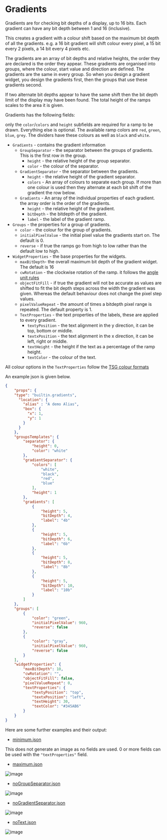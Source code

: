 # Gradients

Gradients are for checking bit depths of a display, up to 16 bits.
Each gradient can have any bit depth between 1 and 16 (inclusive).

This creates a gradient with a colour shift based on the maximum
bit depth of all the gradients.
e.g. a 16 bit gradient will shift colour every pixel, a 15 bit every 2 pixels,
a 14 bit every 4 pixels etc.

The gradients are an array of bit depths and relative heights, the
order they are declared is the order they appear.
These gradients are organised into groups, where the colour, start value
and direction are defined. The gradients are the same in every group.
So when you design a gradient widget, you design the gradients first,
then the groups that use these gradients second.

If two alternate bit depths appear
to have the same shift then the bit depth limit of the display
may have been found. The total height of the ramps scales to the
area it is given.

Gradients has the following fields:

only the `color`/`colors` and `height` subfields are required
for a ramp to be drawn. Everything else is optional. The available
ramp colors are `red`, `green`, `blue`, `grey`. The dividers have
these colours as well as `black` and `white`.

- `Gradients` - contains the gradient information
  - `GroupSeparator` - the separator between the groups of gradients. This is the
first row in the group.
    - `height` - the relative height of the group separator.
    - `color` - the colour of the separator.
  - `GradientSeparator` - the separator between the gradients.
    - `height` - the relative height of the gradient separator.
    - `colors` - An array of colours to separate each group. If more than one colour
is used then they alternate at each bit shift of the gradient the row below.
  - `Gradients` - An array of the individual properties of each gradient.
the array order is the order of the gradients.
    - `height` - the relative height of the gradient.
    - `bitDepth` - the bitdepth of the gradient.
    - `label` - the label of the gradient ramp.
- `Groups` - the properties for a group of gradients.
  - `color` - the colour for the group of gradients.
  - `initialPixelValue` - the initial pixel value the gradients start on.
The default is 0.
  - `reverse` - if true the ramps go from high to low rather
than the default low to high.
- `WidgetProperties` - the base properties for the widgets.
  - `maxBitDepth`- the overall maximum bit depth of the gradient widget.
The default is 16
  - `cwRotation` - the clockwise rotation of the ramp.
it follows the [angle unit rules](../utils/parameters/readme.md#clockwise-rotation)
  - `objectFitFill` - if true the gradient will not be accurate
as values are shifted to fit the bit depth steps across the width the
gradient was given. Whereas the default behaviour does not change the
pixel step values.
  - `pixelValueRepeat` - the amount of times a bitdepth pixel range is
repeated. The default property is 1.
  - `TextProperties` - the text properties of the labels, these are applied to every gradient.
    - `textyPosition` - the text alignment in the y direction, it can be top, bottom or middle.
    - `textxPosition` - the text alignment in the x direction, it can be left, right or middle.
    - `textHeight` - the height if the text as a percentage of the ramp height.
    - `textColor` - the colour of the text.

All colour options in the `TextProperties` follow the [TSG colour formats](../utils/parameters/readme.md#colour)

An example json is given below.

```json
{    
    "props": {
    "type": "builtin.gradients",
      "location": {
        "alias" : "A demo Alias",
        "box": {
          "x": 1,
          "y": 1
        }
      }
    },
    "groupsTemplates": {
        "separator": {
            "height": 0,
            "color": "white"
        },
        "gradientSeparator": {
            "colors": [
                "white",
                "black",
                "red",
                "blue"
            ],
            "height": 1
        },
        "gradients": [
            {
                "height": 5,
                "bitDepth": 4,
                "label": "4b"
            },
            {
                "height": 5,
                "bitDepth": 6,
                "label": "6b"
            },
            {
                "height": 5,
                "bitDepth": 8,
                "label": "8b"
            },
            {
                "height": 5,
                "bitDepth": 10,
                "label": "10b"
            }
        ]
    },
    "groups": [
        {
            "color": "green",
            "initialPixelValue": 960,
            "reverse": false
        },
        {
            "color": "gray",
            "initialPixelValue": 960,
            "reverse": false
        }
    ],
    "widgetProperties": {
        "maxBitDepth": 10,
        "cwRotation": "",
        "objectFitFill": false,
        "pixelValueRepeat": 0,
        "textProperties": {
            "textyPosition": "top",
            "textxPosition": "left",
            "textHeight": 30,
            "textColor": "#345AB6"
        }
    }
}
```

Here are some further examples and their output:

- [minimum.json](../exampleJson/builtin.gradients/minimum-example.json)

This does
not generate an image as no fields are used. 0 or more fields can be used with
the `"textProperties"` field.

- [maximum.json](../exampleJson/builtin.gradients/maximum-example.json)

![image](../exampleJson/builtin.gradients/maximum-example.png)

- [noGroupSeparator.json](../exampleJson/builtin.gradients/noGroupSeparator-example.json)

![image](../exampleJson/builtin.gradients/noGroupSeparator-example.png)

- [noGradientSeparator.json](../exampleJson/builtin.gradients/noGradientSeparator-example.json)

![image](../exampleJson/builtin.gradients/noGradientSeparator-example.png)

- [noText.json](../exampleJson/builtin.gradients/noText-example.json)

![image](../exampleJson/builtin.gradients/noText-example.png)

